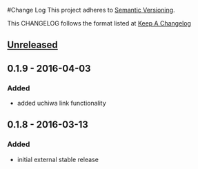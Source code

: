 #Change Log
This project adheres to [Semantic Versioning](http://semver.org/).

This CHANGELOG follows the format listed at [Keep A Changelog](http://keepachangelog.com/)

## [Unreleased]

## 0.1.9 - 2016-04-03
### Added
- added uchiwa link functionality

## 0.1.8 - 2016-03-13
### Added
- initial external stable release

[Unreleased]: https://github.com/yieldbot/sensupluginsslack/compare/0.1.8....HEAD
